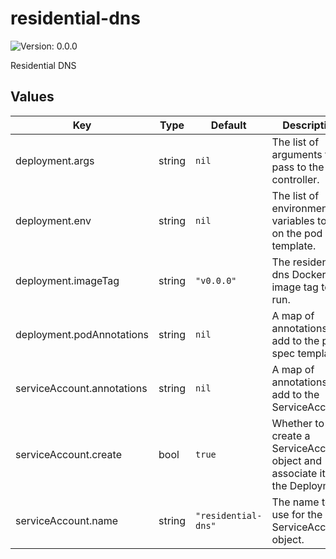 # residential-dns

![Version: 0.0.0](https://img.shields.io/badge/Version-0.0.0-informational?style=flat-square)

Residential DNS

## Values

| Key | Type | Default | Description |
|-----|------|---------|-------------|
| deployment.args | string | `nil` | The list of arguments to pass to the controller. |
| deployment.env | string | `nil` | The list of environment variables to set on the pod spec template. |
| deployment.imageTag | string | `"v0.0.0"` | The residential-dns Docker image tag to run. |
| deployment.podAnnotations | string | `nil` | A map of annotations to add to the pod spec template. |
| serviceAccount.annotations | string | `nil` | A map of annotations to add to the ServiceAccount. |
| serviceAccount.create | bool | `true` | Whether to create a ServiceAccount object and associate it with the Deployment. |
| serviceAccount.name | string | `"residential-dns"` | The name to use for the ServiceAccount object. |

